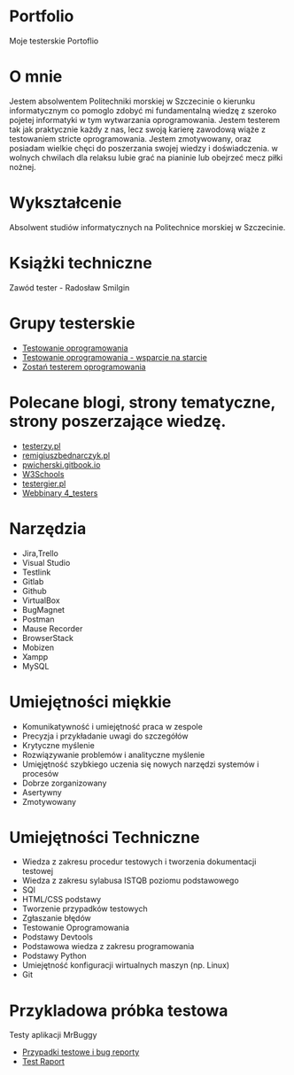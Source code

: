 # Portfolio
Moje testerskie Portoflio
# O mnie
Jestem absolwentem Politechniki morskiej w Szczecinie o kierunku informatycznym co pomoglo zdobyć mi fundamentalną wiedzę z szeroko pojetej informatyki w tym wytwarzania oprogramowania. Jestem testerem tak jak praktycznie każdy z nas, lecz swoją karierę zawodową wiąże z testowaniem stricte oprogramowania. Jestem zmotywowany, oraz posiadam wielkie chęci do poszerzania swojej wiedzy i doświadczenia. w wolnych chwilach dla relaksu lubie grać na pianinie lub obejrzeć mecz piłki nożnej.
# Wykształcenie
Absolwent studiów informatycznych na Politechnice morskiej w Szczecinie.
# Książki techniczne
Zawód tester - Radosław Smilgin
# Grupy testerskie
* [Testowanie oprogramowania](https://www.facebook.com/groups/TestowanieOprogramowania/?ref=share)
* [Testowanie oprogramowania - wsparcie na starcie](https://www.facebook.com/groups/testeroprogramowania/?ref=share)
* [Zostań testerem oprogramowania](https://www.facebook.com/groups/zostan.testerem.manualnym/?ref=share)

# Polecane blogi, strony tematyczne, strony poszerzające wiedzę.
* [testerzy.pl](https://testerzy.pl)
* [remigiuszbednarczyk.pl](remigiuszbednarczyk.pl)
* [pwicherski.gitbook.io](pwicherski.gitbook.io)
* [W3Schools](https://www.w3schools.com)
* [testergier.pl](testergier.pl)
* [Webbinary 4_testers](https://www.4testers.pl/webinar)

# Narzędzia
* Jira,Trello
* Visual Studio
* Testlink
* Gitlab
* Github
* VirtualBox
* BugMagnet
* Postman
* Mause Recorder
* BrowserStack
* Mobizen
* Xampp
* MySQL

# Umiejętności miękkie
* Komunikatywność i umiejętność praca w zespole
* Precyzja i przykładanie uwagi do szczegółów
* Krytyczne myślenie
* Rozwiązywanie problemów i analityczne myślenie
* Umięjętność szybkiego uczenia się nowych narzędzi systemów i procesów
* Dobrze zorganizowany
* Asertywny
* Zmotywowany
# Umiejętności Techniczne
* Wiedza z zakresu procedur testowych i tworzenia dokumentacji testowej
* Wiedza z zakresu sylabusa ISTQB poziomu podstawowego
* SQl
* HTML/CSS podstawy
* Tworzenie przypadków testowych
* Zgłaszanie błędów
* Testowanie Oprogramowania
* Podstawy Devtools
* Podstawowa wiedza z zakresu programowania
* Podstawy Python
* Umiejętność konfiguracji wirtualnych maszyn (np. Linux)
* Git
  
# Przykladowa próbka testowa
Testy aplikacji MrBuggy
* [Przypadki testowe i bug reporty](https://drive.google.com/file/d/111HqByYYFShRm4HlqMXGjyZPfAriP2a2/view?usp=drivesdk)
* [Test Raport](https://drive.google.com/file/d/1U_tEFwF0B1cggkfFbR4Cqf4FCmw1Pms6/view?usp=drivesdk)
